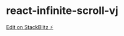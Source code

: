 # react-infinite-scroll-vj

[Edit on StackBlitz ⚡️](https://stackblitz.com/edit/react-infinite-scroll-vj)
